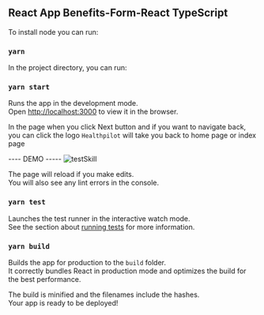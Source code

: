 ## React App Benefits-Form-React TypeScript

To install node you can run:
### `yarn`

In the project directory, you can run:
### `yarn start`

Runs the app in the development mode.\
Open [http://localhost:3000](http://localhost:3000) to view it in the browser.

In the page when you click Next button and if you want to navigate back, you can click the logo `Healthpilot` will take you back to home page or index page

---- DEMO -----
![testSkill](https://user-images.githubusercontent.com/50789325/221363341-95146456-f8bd-4423-8721-946774142bb7.gif)


The page will reload if you make edits.\
You will also see any lint errors in the console.

### `yarn test`

Launches the test runner in the interactive watch mode.\
See the section about [running tests](https://facebook.github.io/create-react-app/docs/running-tests) for more information.

### `yarn build`

Builds the app for production to the `build` folder.\
It correctly bundles React in production mode and optimizes the build for the best performance.

The build is minified and the filenames include the hashes.\
Your app is ready to be deployed!
